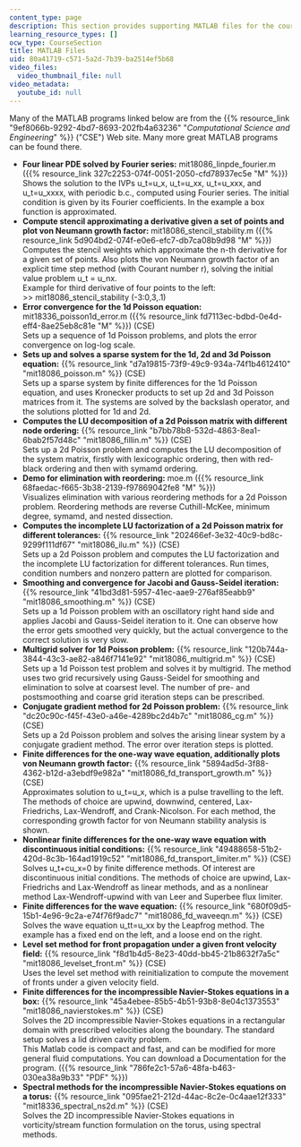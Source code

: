 ```yaml
---
content_type: page
description: This section provides supporting MATLAB files for the course.
learning_resource_types: []
ocw_type: CourseSection
title: MATLAB Files
uid: 80a41719-c571-5a2d-7b39-ba2514ef5b68
video_files:
  video_thumbnail_file: null
video_metadata:
  youtube_id: null
---
```


Many of the MATLAB programs linked below are from the {{% resource_link "9ef8066b-9292-4bd7-8693-202fb4a63236" "_Computational Science and Engineering_" %}} ("CSE") Web site. Many more great MATLAB programs can be found there.

*   **Four linear PDE solved by Fourier series:** mit18086\_linpde\_fourier.m ({{% resource_link 327c2253-074f-0051-2050-cfd78937ec5e "M" %}})  
    Shows the solution to the IVPs u\_t=u\_x, u\_t=u\_xx, u\_t=u\_xxx, and u\_t=u\_xxxx, with periodic b.c., computed using Fourier series. The initial condition is given by its Fourier coefficients. In the example a box function is approximated.
*   **Compute stencil approximating a derivative given a set of points and plot von Neumann growth factor:** mit18086\_stencil\_stability.m ({{% resource_link 5d904bd2-074f-e0e6-efc7-db7ca08b9d98 "M" %}})  
    Computes the stencil weights which approximate the n-th derivative for a given set of points. Also plots the von Neumann growth factor of an explicit time step method (with Courant number r), solving the initial value problem u\_t = u\_nx.  
    Example for third derivative of four points to the left:  
    \>> mit18086\_stencil\_stability (-3:0,3,.1)
*   **Error convergence for the 1d Poisson equation:** mit18336\_poisson1d\_error.m ({{% resource_link fd7113ec-bdbd-0e4d-eff4-8ae25eb8c81e "M" %}}) (CSE)  
    Sets up a sequence of 1d Poisson problems, and plots the error convergence on log-log scale.
*   **Sets up and solves a sparse system for the 1d, 2d and 3d Poisson equation:** {{% resource_link "d7a19815-73f9-49c9-934a-74f1b4612410" "mit18086\_poisson.m" %}} (CSE)  
    Sets up a sparse system by finite differences for the 1d Poisson equation, and uses Kronecker products to set up 2d and 3d Poisson matrices from it. The systems are solved by the backslash operator, and the solutions plotted for 1d and 2d.
*   **Computes the LU decomposition of a 2d Poisson matrix with different node ordering:** {{% resource_link "b7bb78b8-532d-4863-8ea1-6bab2f57d48c" "mit18086\_fillin.m" %}} (CSE)  
    Sets up a 2d Poisson problem and computes the LU decomposition of the system matrix, firstly with lexicographic ordering, then with red-black ordering and then with symamd ordering.
*   **Demo for elimination with reordering:** moe.m ({{% resource_link 68faedac-f665-3b38-2139-f97869042fe8 "M" %}})  
    Visualizes elimination with various reordering methods for a 2d Poisson problem. Reordering methods are reverse Cuthill-McKee, minimum degree, symamd, and nested dissection.
*   **Computes the incomplete LU factorization of a 2d Poisson matrix for different tolerances:** {{% resource_link "202466ef-3e32-40c9-bd8c-9299f111df67" "mit18086\_ilu.m" %}} (CSE)  
    Sets up a 2d Poisson problem and computes the LU factorization and the incomplete LU factorization for different tolerances. Run times, condition numbers and nonzero pattern are plotted for comparison.
*   **Smoothing and convergence for Jacobi and Gauss-Seidel iteration:** {{% resource_link "41bd3d81-5957-41ec-aae9-276af85eabb9" "mit18086\_smoothing.m" %}} (CSE)  
    Sets up a 1d Poisson problem with an oscillatory right hand side and applies Jacobi and Gauss-Seidel iteration to it. One can observe how the error gets smoothed very quickly, but the actual convergence to the correct solution is very slow.
*   **Multigrid solver for 1d Poisson problem:** {{% resource_link "120b744a-3844-43c3-ae82-a846f7141e92" "mit18086\_multigrid.m" %}} (CSE)  
    Sets up a 1d Poisson test problem and solves it by multigrid. The method uses two grid recursively using Gauss-Seidel for smoothing and elimination to solve at coarsest level. The number of pre- and postsmoothing and coarse grid iteration steps can be prescribed.
*   **Conjugate gradient method for 2d Poisson problem:** {{% resource_link "dc20c90c-f45f-43e0-a46e-4289bc2d4b7c" "mit18086\_cg.m" %}} (CSE)  
    Sets up a 2d Poisson problem and solves the arising linear system by a conjugate gradient method. The error over iteration steps is plotted.
*   **Finite differences for the one-way wave equation, additionally plots von Neumann growth factor:** {{% resource_link "5894ad5d-3f88-4362-b12d-a3ebdf9e982a" "mit18086\_fd\_transport\_growth.m" %}} (CSE)  
    Approximates solution to u\_t=u\_x, which is a pulse travelling to the left. The methods of choice are upwind, downwind, centered, Lax-Friedrichs, Lax-Wendroff, and Crank-Nicolson. For each method, the corresponding growth factor for von Neumann stability analysis is shown.
*   **Nonlinear finite differences for the one-way wave equation with discontinuous initial conditions:** {{% resource_link "49488658-51b2-420d-8c3b-164ad1919c52" "mit18086\_fd\_transport\_limiter.m" %}} (CSE)  
    Solves u\_t+cu\_x=0 by finite difference methods. Of interest are discontinuous initial conditions. The methods of choice are upwind, Lax-Friedrichs and Lax-Wendroff as linear methods, and as a nonlinear method Lax-Wendroff-upwind with van Leer and Superbee flux limiter.
*   **Finite differences for the wave equation:** {{% resource_link "680f09d5-15b1-4e96-9c2a-e74f76f9adc7" "mit18086\_fd\_waveeqn.m" %}} (CSE)  
    Solves the wave equation u\_tt=u\_xx by the Leapfrog method. The example has a fixed end on the left, and a loose end on the right.
*   **Level set method for front propagation under a given front velocity field:** {{% resource_link "f8d1b4d5-8e23-40dd-bb45-21b8632f7a5c" "mit18086\_levelset\_front.m" %}} (CSE)  
    Uses the level set method with reinitialization to compute the movement of fronts under a given velocity field.
*   **Finite differences for the incompressible Navier-Stokes equations in a box:** {{% resource_link "45a4ebee-85b5-4b51-93b8-8e04c1373553" "mit18086\_navierstokes.m" %}} (CSE)  
    Solves the 2D incompressible Navier-Stokes equations in a rectangular domain with prescribed velocities along the boundary. The standard setup solves a lid driven cavity problem.  
    This Matlab code is compact and fast, and can be modified for more general fluid computations. You can download a Documentation for the program. ({{% resource_link "786fe2c1-57a6-48fa-b463-030ea38a9b33" "PDF" %}})
*   **Spectral methods for the incompressible Navier-Stokes equations on a torus:** {{% resource_link "095fae21-212d-44ac-8c2e-0c4aae12f333" "mit18336\_spectral\_ns2d.m" %}} (CSE)  
    Solves the 2D incompressible Navier-Stokes equations in vorticity/stream function formulation on the torus, using spectral methods.